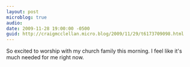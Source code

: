 ```yaml
---
layout: post
microblog: true
audio: 
date: 2009-11-28 19:00:00 -0500
guid: http://craigmcclellan.micro.blog/2009/11/29/t6173709098.html
---
```

So excited to worship with my church family this morning. I feel like it's much needed for me right now.
